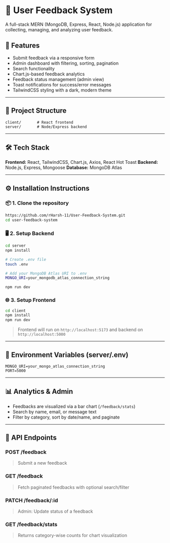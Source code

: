 # 📢 User Feedback System

A full-stack MERN (MongoDB, Express, React, Node.js) application for collecting, managing, and analyzing user feedback.

## 🚀 Features

* Submit feedback via a responsive form
* Admin dashboard with filtering, sorting, pagination
* Search functionality
* Chart.js-based feedback analytics
* Feedback status management (admin view)
* Toast notifications for success/error messages
* TailwindCSS styling with a dark, modern theme

---

## 📁 Project Structure

```
client/       # React frontend
server/       # Node/Express backend
```

---

## 🛠️ Tech Stack

**Frontend:** React, TailwindCSS, Chart.js, Axios, React Hot Toast
**Backend:** Node.js, Express, Mongoose
**Database:** MongoDB Atlas

---

## ⚙️ Installation Instructions

### 📦 1. Clone the repository

```bash
https://github.com/rHarsh-11/User-Feedback-System.git
cd user-feedback-system
```

### 🖥 2. Setup Backend

```bash
cd server
npm install

# Create .env file
touch .env

# Add your MongoDB Atlas URI to .env
MONGO_URI=your_mongodb_atlas_connection_string

npm run dev
```

### 🌐 3. Setup Frontend

```bash
cd client
npm install
npm run dev
```

> Frontend will run on `http://localhost:5173` and backend on `http://localhost:5000`

---

## 📌 Environment Variables (server/.env)

```
MONGO_URI=your_mongo_atlas_connection_string
PORT=5000
```

---

## 📊 Analytics & Admin

* Feedbacks are visualized via a bar chart (`/feedback/stats`)
* Search by name, email, or message text
* Filter by category, sort by date/name, and paginate

---

## 🧪 API Endpoints

### POST /feedback

> Submit a new feedback

### GET /feedback

> Fetch paginated feedbacks with optional search/filter

### PATCH /feedback/\:id

> Admin: Update status of a feedback

### GET /feedback/stats

> Returns category-wise counts for chart visualization


